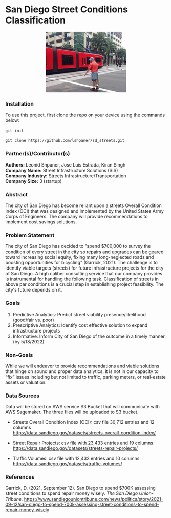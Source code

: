 # San Diego Street Conditions Classification

<p align ="center">
<img src = "/images/IMG_0037-ANIMATION.gif" width = "50%" height = "auto">
</p>

### Installation

To use this project, first clone the repo on your device using the commands below:

`git init`

`git clone https://github.com/lshpaner/sd_streets.git`

### Partner(s)/Contributor(s)  
**Authors:** Leonid Shpaner, Jose Luis Estrada, Kiran Singh  
**Company Name:** Street Infrastructure Solutions (SIS)  
**Company Industry:** Streets Infrastructure/Transportation  
**Company Size:** 3 (startup)

### Abstract 
The city of San Diego has become reliant upon a streets Overall Condition Index (OCI) that was designed and implemented by the United States Army Corps of Engineers. The company will provide recommendations to implement cost savings solutions.

### Problem Statement
The city of San Diego has decided to "spend $700,000 to survey the condition of every street in the city so repairs and upgrades can be geared toward increasing social equity, fixing many long-neglected roads and boosting opportunities for bicycling" (Garrick, 2021). The challenge is to identify viable targets (streets) for future infrastructure projects for the city of San Diego. A high caliber consulting service that our company provides is instrumental for handling the following task. Classification of streets in above par conditions is a crucial step in establishing project feasibility. The city's future depends on it.

### Goals 
1. Predictive Analytics: Predict street viability presence/likelihood (good/fair vs. poor)
2. Prescriptive Analytics: Identify cost effective solution to expand infrastructure projects
3. Informative: Inform City of San Diego of the outcome in a timely manner (by 5/18/2022)


### Non-Goals 
While we will endeavor to provide recommendations and viable solutions that hinge on sound and proper data analytics, it is not in our capacity to “fix” issues including but not limited to traffic, parking meters, or real-estate assets or valuation.

### Data Sources 
Data will be stored on AWS service S3 Bucket that will communicate with AWS Sagemaker. The three files will be uploaded to S3 bucket.

* Streets Overall Condition Index (OCI): csv file 30,712 entries and 12 columns  
https://data.sandiego.gov/datasets/streets-overall-condition-index/

* Street Repair Projects: csv file with 23,433 entries and 19 columns  
https://data.sandiego.gov/datasets/streets-repair-projects/

* Traffic Volumes: csv file with 12,432 entries and 10 columns  
https://data.sandiego.gov/datasets/traffic-volumes/


### References
Garrick, D. (2021, September 12). San Diego to spend $700K assessing street conditions to spend repair money wisely. *The San Diego Union-Tribune.* https://www.sandiegouniontribune.com/news/politics/story/2021-09-12/san-diego-to-spend-700k-assessing-street-conditions-to-spend-repair-money-wisely
